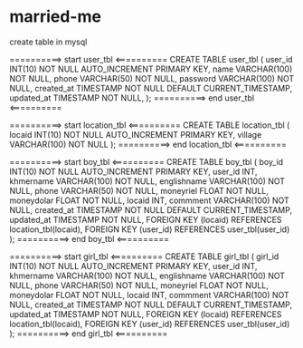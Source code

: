 # married-me

create table in mysql

==========> start user_tbl <==========
CREATE TABLE user_tbl (
    user_id INT(10) NOT NULL AUTO_INCREMENT PRIMARY KEY,
    name VARCHAR(100) NOT NULL,
    phone VARCHAR(50) NOT NULL,
    password VARCHAR(100) NOT NULL,
    created_at TIMESTAMP NOT NULL DEFAULT CURRENT_TIMESTAMP,
    updated_at TIMESTAMP NOT NULL,
);
==========> end user_tbl <==========


==========> start location_tbl <==========
CREATE TABLE location_tbl (
    locaid INT(10) NOT NULL AUTO_INCREMENT PRIMARY KEY,
    village VARCHAR(100) NOT NULL
);
==========> end location_tbl <==========


==========> start boy_tbl <==========
CREATE TABLE boy_tbl (
    boy_id INT(10) NOT NULL AUTO_INCREMENT PRIMARY KEY,
    user_id INT,
    khmername VARCHAR(100) NOT NULL,
    englishname VARCHAR(100) NOT NULL,
    phone VARCHAR(50) NOT NULL,
    moneyriel FLOAT NOT NULL,
    moneydolar FLOAT NOT NULL,
    locaid INT,
    commment VARCHAR(100) NOT NULL,
    created_at TIMESTAMP NOT NULL DEFAULT CURRENT_TIMESTAMP,
    updated_at TIMESTAMP NOT NULL,
    FOREIGN KEY (locaid)
    REFERENCES location_tbl(locaid),
    FOREIGN KEY (user_id)
    REFERENCES user_tbl(user_id)
);
==========> end boy_tbl <==========


==========> start girl_tbl <==========
CREATE TABLE girl_tbl (
    girl_id INT(10) NOT NULL AUTO_INCREMENT PRIMARY KEY,
    user_id INT,
    khmername VARCHAR(100) NOT NULL,
    englishname VARCHAR(100) NOT NULL,
    phone VARCHAR(50) NOT NULL,
    moneyriel FLOAT NOT NULL,
    moneydolar FLOAT NOT NULL,
    locaid INT,
    commment VARCHAR(100) NOT NULL,
    created_at TIMESTAMP NOT NULL DEFAULT CURRENT_TIMESTAMP,
    updated_at TIMESTAMP NOT NULL,
    FOREIGN KEY (locaid)
    REFERENCES location_tbl(locaid),
    FOREIGN KEY (user_id)
    REFERENCES user_tbl(user_id)
);
==========> end girl_tbl <==========
